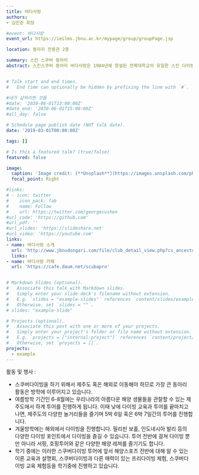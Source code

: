 ```yaml
---
title: 바다사랑
authors:
- 김민준 회장

#event: 바다사랑
event_url: https://ieilms.jbnu.ac.kr/mypage/group/groupPage.jsp

location: 동아리 전용관 2층

summary: 스킨 스쿠버 동아리
abstract: 스킨스쿠버 동아리 바다사랑은 1984년에 창설된 전북대학교의 유일한 스킨 다이빙과 스쿠버 다이빙 하는 수중활동 레저 스포츠 동아리로써 39년의 역사와 무사고를 자랑하고 있습니다. 물을 좋아하는 누구라면 한 번쯤 해보고 싶은 스포츠 ‘스킨스쿠버 다이빙’, 다이빙을 해보고 싶은 학생들이 모여, 스킨스쿠버 활동을 시작하고 장비를 하나씩 구매하다 보니 수많은 장비를 구비하고, 수많은 강사를 배출한 지금의 ‘바다사랑’이 되었습니다. 바다사랑에서는 자격증을 취득하여 스쿠버다이빙을 시작하는 학우들을 응원하고, 열정적인 재학생에게 강사와 같은 전문적인 길로 나아갈 수 있도록 방향을 제시하고 있습니다. 동아리 활동을 통해 지구의 70% 바다를 탐험하는 새로운 경험을 제공하고 이를 통해 학업 스트레스 해소, 단체 활동을 통한 리더십 함양과 같은 긍정적인 영향을 주고 있습니다.


# Talk start and end times.
#   End time can optionally be hidden by prefixing the line with `#`.

#내가 샵처리한 것들
#date: '2030-06-01T13:00:00Z'
#date_end: '2030-06-01T15:00:00Z'
#all_day: false

# Schedule page publish date (NOT talk date).
date: '2019-03-01T00:00:00Z'

tags: []

# Is this a featured talk? (true/false)
featured: false

image:
  caption: 'Image credit: [**Unsplash**](https://images.unsplash.com/photo-1682687981630-cefe9cd73072?q=80&w=2671&auto=format&fit=crop&ixlib=rb-4.0.3&ixid=M3wxMjA3fDB8MHxwaG90by1wYWdlfHx8fGVufDB8fHx8fA%3D%3D)'
  focal_point: Right

#links:
# - icon: twitter
#    icon_pack: fab
#    name: Follow
#    url: https://twitter.com/georgecushen
#url_code: 'https://github.com'
#url_pdf: ''
#url_slides: 'https://slideshare.net'
#url_video: 'https://youtube.com'
links:
- name: 바다사랑 소개
  url: 'http://www.jbnudongari.com/file/club_detail_view.php?cs_ancestor=2&cs_mkey=2&cateno=1&no=5'
  links:
- name: 바다사랑 카페
  url: 'https://cafe.daum.net/scubapro'


# Markdown Slides (optional).
#   Associate this talk with Markdown slides.
#   Simply enter your slide deck's filename without extension.
#   E.g. `slides = "example-slides"` references `content/slides/example-slides.md`.
#   Otherwise, set `slides = ""`.
# slides: "example-slide" 

# Projects (optional).
#   Associate this post with one or more of your projects.
#   Simply enter your project's folder or file name without extension.
#   E.g. `projects = ["internal-project"]` references `content/project/deep-learning/index.md`.
#   Otherwise, set `projects = []`.
projects:
  - example
---
```


활동 및 행사 : 

- 스쿠버다이빙을 하기 위해서 제주도 혹은 해외로 이동해야 하므로 가장 큰 동아리 활동은 방학에 이루어지고 있습니다.
- 여름방학 기간인 6-8월에는 우리나라의 아름다운 해양 생물들을 관찰할 수 있는 제주도에서 하계 투어를 진행하게 됩니다. 이때 낮에 다이빙 교육과 투어를 끝마치고 나면, 제주도의 다양한 놀거리들을 즐기며 5박 6일 혹은 6박 7일간의 투어를 진행합니다.
- 겨울방학에는 해외에서 다이빙을 진행합니다. 필리핀 보홀, 인도네시아 발리 등의 다양한 다이빙 포인트에서 다이빙을 즐길 수 있습니다. 투어 전반에 걸쳐 다이빙 뿐만 아니라 서핑, 호핑투어와 같은 다양한 해양 레져를 즐기기도 합니다.
- 학기 중에는 이러한 스쿠버다이빙 투어에 앞서 해양스포츠 전반에 대해 알 수 있는 이론 교육과 설명회, 스쿠버다이빙과 다른 매력이 있는 프리다이빙 체험, 스쿠버다이빙 교육 체험등을 학기중에 진행하고 있습니다.
